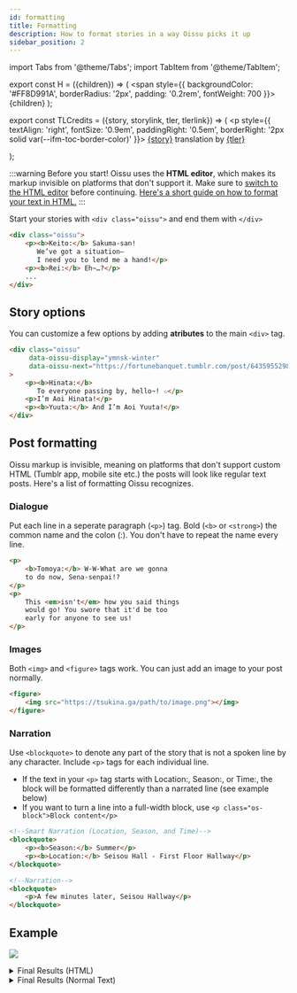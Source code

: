 ```yaml
---
id: formatting
title: Formatting
description: How to format stories in a way Oissu picks it up
sidebar_position: 2
---
```


import Tabs from '@theme/Tabs';
import TabItem from '@theme/TabItem';

export const H = ({children}) => (
  <span
    style={{
      backgroundColor: '#FF8D991A',
      borderRadius: '2px',
      padding: '0.2rem',
      fontWeight: 700
    }}>
    {children}
  </span>
);

export const TLCredits = ({story, storylink, tler, tlerlink}) => (
    <p style={{
        textAlign: 'right',
        fontSize: '0.9em',
        paddingRight: '0.5em',
        borderRight: '2px solid var(--ifm-toc-border-color)'
        }}>
        <a href="{storylink}">{story}</a> translation by <a href="{tlerlink}">{tler}</a>
    </p>
);


:::warning Before you start!
Oissu uses the **HTML editor**, which makes its markup invisible on platforms that don't support it. Make sure to [switch to the HTML editor](https://www.tricksschool.com/2015/09/how-to-change-rich-text-editor-to-html-editor-in-tumblr.html) before continuing. [Here's a short guide on how to format your text in HTML.](https://unwrapping.tumblr.com/post/97611392472/tumblr-text-formatting)
:::

Start your stories with `<div class="oissu">` and end them with `</div>`

```html
<div class="oissu">
    <p><b>Keito:</b> Sakuma-san!
       We’ve got a situation—
       I need you to lend me a hand!</p>
    <p><b>Rei:</b> Eh~…?</p>
    ...
</div>
```
<TLCredits
storylink="https://reikeip.tumblr.com/post/660986731112349696/crossroad-chaos-1"
story="Crossroad / Chaos 1"
tlerlink="https://reikeip.tumblr.com/"
tler="reikeip" />

## Story options

You can customize a few options by adding **atributes** to the main `<div>` tag.

```html
<div class="oissu"
     data-oissu-display="ymnsk-winter"
     data-oissu-next="https://fortunebanquet.tumblr.com/post/643595529887137792/cinema-theater-ch2 Chapter 2"
>
    <p><b>Hinata:</b>
       To everyone passing by, hello~! ☆</p>
    <p>I’m Aoi Hinata!</p>
    <p><b>Yuuta:</b> And I’m Aoi Yuuta!</p>
</div>
```

<TLCredits
storylink="https://fortunebanquet.tumblr.com/post/643505290678009856/cinema-theater-ch1"
story="Cinema Theater / Chapter 1"
tlerlink="https://fortunebanquet.tumblr.com/"
tler="fortunebanquet" />

## Post formatting

Oissu markup is invisible, meaning on platforms that don't support custom HTML (Tumblr app, mobile site etc.) the posts will look like regular text posts. Here's a list of formatting Oissu recognizes.

### Dialogue
Put each line in a seperate paragraph (`<p>`) tag. Bold (`<b>` or `<strong>`) the common name and the colon (:). You don't have to repeat the name every line.

```html
<p>
    <b>Tomoya:</b> W-W-What are we gonna
    to do now, Sena-senpai!?
</p>
<p>
    This <em>isn't</em> how you said things
    would go! You swore that it'd be too
    early for anyone to see us!
</p>
```

### Images
Both `<img>` and `<figure>` tags work. You can just add an image to your post normally.

```html
<figure>
    <img src="https://tsukina.ga/path/to/image.png"></img>
</figure>
```

### Narration
Use `<blockquote>` to denote any part of the story that is not a spoken line by any character. Include `<p>` tags for each individual line.
- If the text in your `<p>` tag starts with <H>Location:</H>, <H>Season:</H>, or <H>Time:</H>, the block will be formatted differently than a narrated line (see example below)
- If you want to turn a line into a full-width block, use `<p class="os-block">Block content</p>`

```html
<!--Smart Narration (Location, Season, and Time)-->
<blockquote>
    <p><b>Season:</b> Summer</p>
    <p><b>Location:</b> Seisou Hall - First Floor Hallway</p>
</blockquote>

<!--Narration-->
<blockquote>
    <p>A few minutes later, Seisou Hallway</p>
</blockquote>
```

## Example

[![](/img/reloaded_watatomo.png)](/img/reloaded_watatomo.png)

<details><summary>Final Results (HTML)</summary>

```html
<div class="oissu"

>
    <!--Smart Narration (Supports Location, Season, and Time)-->
    <blockquote>
        <p><b>Season:</b> Summer</p>
        <p><b>Location:</b> Seisou Hall - First Floor Hallway</p>
    </blockquote>

    <!--Images (any format, that's not a <p>.
        just uploading on Tumblr also works)-->
    <figure>
        <img src="https://tsukina.ga/path/to/image.png">
    </figure>

    <!--Narration-->
    <blockquote>
        <p>A few minutes later, Seisou Hallway</p>
    </blockquote>

    <!--Dialogue (make sure the name and the colon (:) is bold)-->
    <p>
        <b>Tomoya:</b> W-W-What are we gonna
        to do now, Sena-senpai!?
    </p>
    <p>
        This <em>isn't</em> how you said things
        would go! You swore that it'd be too
        early for anyone to see us!
    </p>
    <p>
        But now we've been caught red-handed!
        And by <em>Nii~chan</em> of all people!
    </p>
    <p>
        <b>Izumi:</b> Haaa!? Could you watch it
        with the "Nii~chan" so close to my
        ear? It's getting me weirdly excited!
    </p>
</div>

```
</details>

<details><summary>Final Results (Normal Text)</summary>

> **Season:** Summer <br />
> **Location:** Seisou Hall - First Floor Hallway

![](/img/reloaded_cg.webp)

> A few minutes later, Seisou Hallway

**Tomoya:** W-W-What are we gonna
to do now, Sena-senpai!?

This *isn't* how you said things
would go! You swore that it'd be too
early for anyone to see us!

But now we've been caught red-handed!
And by *Nii~chan* of all people!

**Izumi:** Haaa!? Could you watch it
with the "Nii~chan" so close to my
ear? It's getting me weirdly excited!
</details>
